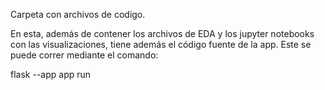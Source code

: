 Carpeta con archivos de codigo.

En esta, además de contener los archivos de EDA y los jupyter notebooks con las visualizaciones, tiene además el código fuente de la app. Este se puede correr mediante el comando:

flask --app app run

